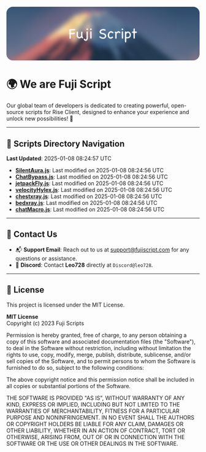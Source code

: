 ![Banner](.github/b.webp)

# 🌍 **We are Fuji Script**

Our global team of developers is dedicated to creating powerful, open-source scripts for Rise Client, designed to enhance your experience and unlock new possibilities! 🌟

---
<!-- SCRIPTS_NAVIGATION_START -->
## 📂 **Scripts Directory Navigation**

**Last Updated**: 2025-01-08 08:24:57 UTC

- **[SilentAura.js](scripts/SilentAura.js)**: Last modified on 2025-01-08 08:24:56 UTC
- **[ChatBypass.js](scripts/ChatBypass.js)**: Last modified on 2025-01-08 08:24:56 UTC
- **[jetpackFly.js](scripts/jetpackFly.js)**: Last modified on 2025-01-08 08:24:56 UTC
- **[velocityHylex.js](scripts/velocityHylex.js)**: Last modified on 2025-01-08 08:24:56 UTC
- **[chestxray.js](scripts/chestxray.js)**: Last modified on 2025-01-08 08:24:56 UTC
- **[bedxray.js](scripts/bedxray.js)**: Last modified on 2025-01-08 08:24:56 UTC
- **[chatMacro.js](scripts/chatMacro.js)**: Last modified on 2025-01-08 08:24:56 UTC

<!-- SCRIPTS_NAVIGATION_END -->

---

## 💬 **Contact Us**  
- 📬 **Support Email**: Reach out to us at [support@fujiscript.com](mailto:support@fujiscript.com) for any questions or assistance.  
- 💬 **Discord**: Contact **Leo728** directly at `Discord@leo728`.

---

## 📜 **License**

This project is licensed under the MIT License.  

**MIT License**  
Copyright (c) 2023 Fuji Scripts  

Permission is hereby granted, free of charge, to any person obtaining a copy of this software and associated documentation files (the "Software"), to deal in the Software without restriction, including without limitation the rights to use, copy, modify, merge, publish, distribute, sublicense, and/or sell copies of the Software, and to permit persons to whom the Software is furnished to do so, subject to the following conditions:  

The above copyright notice and this permission notice shall be included in all copies or substantial portions of the Software.  

THE SOFTWARE IS PROVIDED "AS IS", WITHOUT WARRANTY OF ANY KIND, EXPRESS OR IMPLIED, INCLUDING BUT NOT LIMITED TO THE WARRANTIES OF MERCHANTABILITY, FITNESS FOR A PARTICULAR PURPOSE AND NONINFRINGEMENT. IN NO EVENT SHALL THE AUTHORS OR COPYRIGHT HOLDERS BE LIABLE FOR ANY CLAIM, DAMAGES OR OTHER LIABILITY, WHETHER IN AN ACTION OF CONTRACT, TORT OR OTHERWISE, ARISING FROM, OUT OF OR IN CONNECTION WITH THE SOFTWARE OR THE USE OR OTHER DEALINGS IN THE SOFTWARE.  
